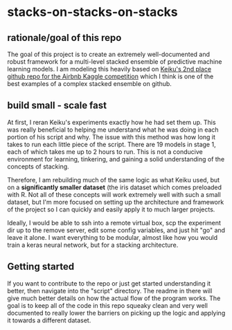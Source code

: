 # stacks-on-stacks-on-stacks


## rationale/goal of this repo


The goal of this project is to create an extremely well-documented and robust framework for a multi-level 
stacked ensemble of predictive machine learning models. I am modeling this heavily based on [Keiku's 2nd 
place github repo for the Airbnb Kaggle 
competition](https://github.com/Keiku/kaggle-airbnb-recruiting-new-user-bookings) which I think is one of 
the best examples of a complex stacked ensemble on github. 


## build small - scale fast

At first, I reran Keiku's experiments exactly how he had set them up. This was really beneficial to helping me understand what he was doing in each portion of his script and why. The issue with this method was how long it takes to run each little piece of the script. There are 19 models in stage 1, each of which takes me up to 2 hours to run. This is not a conducive environment for learning, tinkering, and gaining a solid understanding of the concepts of stacking.


Therefore, I am rebuilding much of the same logic as what Keiku used, but on a **significantly smaller dataset** (the iris dataset which comes preloaded with R. Not all of these concepts will work extremely well with such a small dataset, but I'm more focused on setting up the architecture and framework of the project so I can quickly and easily apply it to much larger projects.


Ideally, I would be able to ssh into a remote virtual box, scp the experiment dir up to the remove server, edit some config variables, and just hit "go" and leave it alone. I want everything to be modular, almost like how you would train a keras neural network, but for a stacking architecture.


## Getting started


If you want to contribute to the repo or just get started understanding it better, then navigate into the "script" directory. The readme in there will give much better details on how the actual flow of the program works. The goal is to keep all of the code in this repo squeaky clean and very well documented to really lower the barriers on picking up the logic and applying it towards a different dataset.



